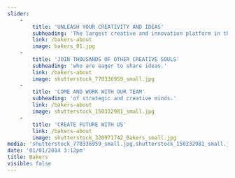 ```yaml
---
slider:
    -
        title: 'UNLEASH YOUR CREATIVITY AND IDEAS'
        subheading: 'The largest creative and innovation platform in the Czech Republic.'
        link: /bakers-about
        image: bakers_01.jpg
    -
        title: 'JOIN THOUSANDS OF OTHER CREATIVE SOULS'
        subheading: 'who are eager to share ideas.'
        link: /bakers-about
        image: shutterstock_770336959_small.jpg
    -
        title: 'COME AND WORK WITH OUR TEAM'
        subheading: 'of strategic and creative minds.'
        link: /bakers-about
        image: shutterstock_150332981_small.jpg
    -
        title: 'CREATE FUTURE WITH US'
        link: /bakers-about
        image: shutterstock_320971742_Bakers_small.jpg
media: 'shutterstock_770336959_small.jpg,shutterstock_150332981_small.jpg,bakers_01.jpg,shutterstock_320971742_Bakers_small.jpg'
date: '01/01/2014 3:12pm'
title: Bakers
visible: false
---
```


